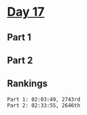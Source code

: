 # [Day 17](https://adventofcode.com/2023/day/17)

## Part 1

## Part 2

## Rankings

    Part 1: 02:03:49, 2743rd
    Part 2: 02:33:55, 2646th
